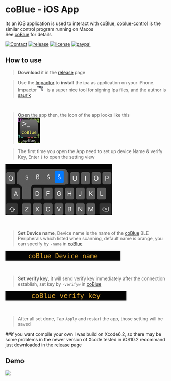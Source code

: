 # coBlue - iOS App
Its an iOS application is used to interact with [coBlue](https://github.com/cocoahuke/coBlue), [coblue-control](https://github.com/cocoahuke/coblue-control) is the similar control program running on Macos  
See [coBlue](https://github.com/cocoahuke/coBlue) for details

[![Contact](https://img.shields.io/badge/contact-@cocoahuke-fbb52b.svg?style=flat)](https://twitter.com/cocoahuke) [![release](https://img.shields.io/badge/release-ipa-green.svg?style=flat)](https://github.com/cocoahuke/coBlue-iOS/releases/tag/1.0) [![license](https://img.shields.io/badge/license-MIT-blue.svg)](https://github.com/cocoahuke/coBlue-iOS/blob/master/LICENSE) [![paypal](https://img.shields.io/badge/Donate-PayPal-039ce0.svg)](https://www.paypal.com/cgi-bin/webscr?cmd=_s-xclick&hosted_button_id=EQDXSYW8Z23UY)

## How to use
>**Download** it in the [release](https://github.com/cocoahuke/coBlue-iOS/releases/tag/1.0) page  

>Use the [Impactor](http://www.cydiaimpactor.com/) to **install** the ipa as application on your iPhone. Impactor<img src="IMG5.PNG" height=20/> &nbsp; is a super nice tool for signing Ipa files, and the author is [saurik](https://twitter.com/saurik?lang=en)

&nbsp;
>**Open** the app then, the icon of the app looks like this
<br> <img src="IMG4.PNG" height="80"/>

>The first time you open the App need to set up device Name & verify Key, Enter `š` to open the setting view  
<img src="IMG1.PNG" height=160/>

&nbsp;
>**Set Device name**, Device name is the name of the [coBlue](https://github.com/cocoahuke/coBlue) BLE Peripherals which listed when scanning, default name is orange, you can specify by `-name` in [coBlue](https://github.com/cocoahuke/coBlue)  
<img src="IMG2.PNG" height=30/>

&nbsp;
>**Set verify key**, it will send verify key immediately after the connection establish, set key by `-verifyw` in [coBlue](https://github.com/cocoahuke/coBlue)  
<img src="IMG3.PNG" height=30/>

&nbsp;
>After all set done, Tap `Apply` and restart the app, those setting will be saved

##if you want compile your own
I was build on Xcode6.2, so there may be some problems in the newer version of Xcode
tested in iOS10.2
recommand just downloaded in the [release](https://github.com/cocoahuke/coBlue-iOS/releases/tag/1.0) page

## Demo
<img src="IMG6.GIF" height=350/>
